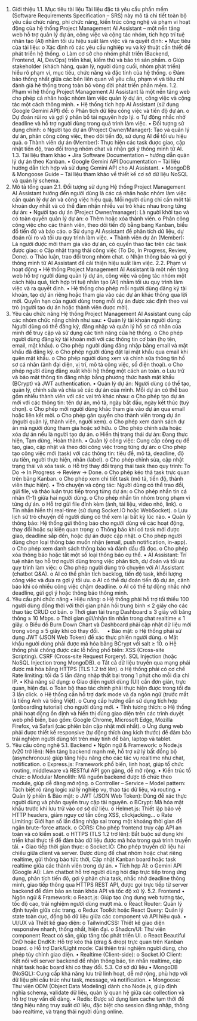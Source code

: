 1.	Giới thiệu
1.1.	Mục tiêu tài liệu
Tài liệu đặc tả yêu cầu phần mềm (Software Requirements Specification – SRS) này mô tả chi tiết toàn bộ yêu cầu chức năng, phi chức năng, kiến trúc công nghệ và phạm vi hoạt động của hệ thống Project Management AI Assistant – một nền tảng web hỗ trợ quản lý dự án, công việc và cộng tác nhóm, tích hợp trí tuệ nhân tạo (AI) nhằm tối ưu hiệu suất làm việc và ra quyết định:
•	Mục tiêu của tài liệu:
o	Xác định rõ các yêu cầu nghiệp vụ và kỹ thuật cần thiết để phát triển hệ thống.
o	Làm cơ sở cho nhóm phát triển (Backend, Frontend, AI, DevOps) triển khai, kiểm thử và bảo trì sản phẩm.
o	Giúp stakeholder (khách hàng, quản lý, người dùng cuối, nhóm phát triển) hiểu rõ phạm vi, mục tiêu, chức năng và đặc tính của hệ thống.
o	Đảm bảo thống nhất giữa các bên liên quan về yêu cầu, phạm vi và tiêu chí đánh giá hệ thống trong toàn bộ vòng đời phát triển phần mềm.
1.2.	Phạm vi hệ thống
Project Management AI Assistant là một nền tảng web cho phép cá nhân hoặc nhóm làm việc quản lý dự án, công việc và cộng tác một cách thông minh.
•	Hệ thống tích hợp AI Assistant (sử dụng Google Gemini API) để:
o	Phân tích dữ liệu công việc và tiến độ dự án.
o	Dự đoán rủi ro và gợi ý phân bổ tài nguyên hợp lý.
o	Tự động nhắc nhở deadline và hỗ trợ người dùng trong quá trình làm việc.
•	Đối tượng sử dụng chính:
o	Người tạo dự án (Project Owner/Manager): Tạo và quản lý dự án, phân công công việc, theo dõi tiến độ, sử dụng AI để tối ưu hiệu quả.
o	Thành viên dự án (Member): Thực hiện các task được giao, cập nhật tiến độ, trao đổi trong nhóm chat và nhận gợi ý thông minh từ AI.
1.3.	Tài liệu tham khảo
•	Jira Software Documentation – hướng dẫn quản lý dự án theo Kanban.
•	Google Gemini API Documentation – Tài liệu hướng dẫn tích hợp và sử dụng Gemini API cho AI Assistant.
•	MongoDB & Mongoose Guide – Tài liệu tham khảo về thiết kế cơ sở dữ liệu NoSQL và quản lý schema.
2.	Mô tả tổng quan
2.1.	Đối tượng sử dụng
Hệ thống Project Management AI Assistant hướng đến người dùng là các cá nhân hoặc nhóm làm việc cần quản lý dự án và công việc hiệu quả.
Mỗi người dùng chỉ cần một tài khoản duy nhất và có thể đảm nhận nhiều vai trò khác nhau trong từng dự án:
•	Người tạo dự án (Project Owner/manager): Là người khởi tạo và có toàn quyền quản lý dự án:
o	Thêm hoặc xóa thành viên.
o	Phân công công việc cho các thành viên, theo dõi tiến độ bằng bảng Kanban, biểu đồ tiến độ và báo cáo.
o	Sử dụng AI Assistant để phân tích dữ liệu, dự đoán rủi ro và tối ưu quy trình làm việc.
•	Thành viên dự án (Member): Là người được mời tham gia vào dự án, có quyền thao tác trên các task được giao:
o	Cập nhật trạng thái công việc (To Do, In Progress, Review, Done).
o	Thảo luận, trao đổi trong nhóm chat.
o	Nhận thông báo và gợi ý thông minh từ AI Assistant để cải thiện hiệu suất làm việc.
2.2.	Phạm vi hoạt động
•	Hệ thống Project Management AI Assistant là một nền tảng web hỗ trợ người dùng quản lý dự án, công việc và cộng tác nhóm một cách hiệu quả, tích hợp trí tuệ nhân tạo (AI) nhằm tối ưu quy trình làm việc và ra quyết định.
•	Hệ thống cho phép mỗi người dùng đăng ký tài khoản, tạo dự án riêng hoặc tham gia vào các dự án khác thông qua lời mời. Quyền hạn của người dùng trong mỗi dự án được xác định theo vai trò (người tạo dự án hoặc thành viên được mời).
 
3.	Yêu cầu chức năng
Hệ thống Project Management AI Assistant cung cấp các nhóm chức năng chính như sau:
•	Quản lý tài khoản người dùng: Người dùng có thể đăng ký, đăng nhập và quản lý hồ sơ cá nhân của mình để truy cập và sử dụng các tính năng của hệ thống.
o	Cho phép người dùng đăng ký tài khoản mới với các thông tin cơ bản (họ tên, email, mật khẩu).
o	Cho phép người dùng đăng nhập bằng email và mật khẩu đã đăng ký.
o	Cho phép người dùng đặt lại mật khẩu qua email khi quên mật khẩu.
o	Cho phép người dùng xem và chỉnh sửa thông tin hồ sơ cá nhân (ảnh đại diện, vị trí, mô tả công việc, số điện thoại).
o	Cho phép người dùng đăng xuất khỏi hệ thống một cách an toàn.
o	Lưu trữ và bảo mật thông tin đăng nhập bằng phương thức hash mật khẩu (BCrypt) và JWT authentication.
•	Quản lý dự án: Người dùng có thể tạo, quản lý, chỉnh sửa và chia sẻ các dự án của mình. Mỗi dự án có thể bao gồm nhiều thành viên với các vai trò khác nhau:
o	Cho phép tạo dự án mới với các thông tin: tên dự án, mô tả, ngày bắt đầu, ngày kết thúc (tuỳ chọn).
o	Cho phép mời người dùng khác tham gia vào dự án qua email hoặc liên kết mời.
o	Cho phép gán quyền cho thành viên trong dự án (người quản lý, thành viên, người xem).
o	Cho phép xem danh sách dự án mà người dùng tham gia hoặc sở hữu.
o	Cho phép chỉnh sửa hoặc xóa dự án nếu là người tạo dự án.
o	Hiển thị trạng thái dự án: Đang thực hiện, Tạm dừng, Hoàn thành.
•	Quản lý công việc: Cung cấp công cụ để tạo, giao, cập nhật và theo dõi công việc trong từng dự án:
o	Cho phép tạo công việc mới (task) với các thông tin: tiêu đề, mô tả, deadline, độ ưu tiên, người thực hiện, nhãn (label).
o	Cho phép chỉnh sửa, cập nhật trạng thái và xóa task.
o	Hỗ trợ thay đổi trạng thái task theo quy trình: To Do → In Progress → Review → Done.
o	Cho phép kéo thả task trực quan trên bảng Kanban.
o	Cho phép xem chi tiết task (mô tả, tiến độ, thành viên thực hiện).
•	Trò chuyện và cộng tác: Người dùng có thể trao đổi, gửi file, và thảo luận trực tiếp trong từng dự án:
o	Cho phép nhắn tin cá nhân (1-1) giữa hai người dùng.
o	Cho phép nhắn tin nhóm trong phạm vi từng dự án.
o	Hỗ trợ gửi file đính kèm (ảnh, tài liệu, video nhỏ, link).
o	Tin nhắn hiển thị real-time (sử dụng Socket.IO hoặc WebSocket).
o	Lưu lịch sử trò chuyện để người dùng có thể xem lại bất kỳ lúc nào.
•	Quản lý thông báo: Hệ thống gửi thông báo cho người dùng về các hoạt động, thay đổi hoặc sự kiện quan trọng:
o	Thông báo khi có task mới được giao, deadline sắp đến, hoặc dự án được cập nhật.
o	Cho phép người dùng chọn loại thông báo muốn nhận (email, push notification, in-app).
o	Cho phép xem danh sách thông báo và đánh dấu đã đọc.
o	Cho phép xóa thông báo hoặc tắt một số loại thông báo cụ thể.
•	AI Assistant: Trí tuệ nhân tạo hỗ trợ người dùng trong việc phân tích, dự đoán và tối ưu quy trình làm việc:
o	Cho phép người dùng trò chuyện với AI Assistant (chatbot Q&A).
o	AI có thể phân tích backlog, tiến độ task, khối lượng công việc và đưa ra gợi ý tối ưu.
o	AI có thể dự đoán tiến độ dự án, cảnh báo khi có nhiều công việc chậm deadline.
o	AI có thể tự động nhắc nhở deadline, gửi gợi ý hoặc thông báo thông minh.
4.	Yêu cầu phi chức năng
•	Hiệu năng:
o	Hệ thống phải hỗ trợ tối thiểu 100 người dùng đồng thời với thời gian phản hồi trung bình ≤ 2 giây cho các thao tác CRUD cơ bản.
o	Thời gian tải trang Dashboard ≤ 3 giây với băng thông ≥ 10 Mbps.
o	Thời gian gửi/nhận tin nhắn trong chat realtime ≤ 1 giây.
o	Biểu đồ Burn Down Chart và Dashboard phải cập nhật dữ liệu mới trong vòng ≤ 5 giây khi có thay đổi.
 
•	Bảo mật:
o	Hệ thống phải sử dụng JWT (JSON Web Token) để xác thực phiên người dùng.
o	Mật khẩu người dùng phải được mã hóa bằng BCrypt với salt ≥ 10.
o	Hệ thống phải chống được các lỗ hổng phổ biến:
XSS (Cross-site Scripting).
CSRF (Cross-site Request Forgery).
SQL Injection (hoặc NoSQL Injection trong MongoDB).
o	Tất cả dữ liệu truyền qua mạng phải được mã hóa bằng HTTPS (TLS 1.2 trở lên).
o	Hệ thống phải có cơ chế Rate limiting: tối đa 5 lần đăng nhập thất bại trong 1 phút cho mỗi địa chỉ IP.
•	Khả năng sử dụng:
o	Giao diện người dùng (UI) cần đơn giản, trực quan, hiện đại.
o	Toàn bộ thao tác chính phải thực hiện được trong tối đa 3 lần click.
o	Hệ thống cần hỗ trợ dark mode và đa ngôn ngữ (trước mắt là tiếng Anh và tiếng Việt).
o	Cung cấp hướng dẫn sử dụng tích hợp (onboarding tutorial) cho người dùng mới.
•	Tính tương thích:
o	Hệ thống phải hoạt động ổn định và hiển thị đúng giao diện trên các trình duyệt web phổ biến, bao gồm: Google Chrome, Microsoft Edge, Mozilla Firefox, và Safari (các phiên bản cập nhật mới nhất).
o	Ứng dụng web phải được thiết kế responsive (tự động thích ứng kích thước) để đảm bảo trải nghiệm người dùng tốt trên máy tính để bàn, laptop và tablet.
5.	Yêu cầu công nghệ
5.1.	Backend
•	Ngôn ngữ & Framework:
o	Node.js (v20 trở lên): Nền tảng backend mạnh mẽ, hỗ trợ xử lý bất đồng bộ (asynchronous) giúp tăng hiệu năng cho các tác vụ realtime như chat, notification.
o	Express.js: Framework phổ biến, linh hoạt, giúp tổ chức routing, middleware và RESTful API gọn gàng, dễ mở rộng.
•	Kiến trúc tổ chức:
o	Modular Monolith: Mã nguồn backend được tổ chức theo module, giúp dễ dàng mở rộng.
o	Controller – Service – Model pattern: Tách biệt rõ ràng logic xử lý nghiệp vụ, thao tác dữ liệu, và routing.
•	Quản lý phiên & Bảo mật:
o	JWT (JSON Web Token): Dùng để xác thực người dùng và phân quyền truy cập tài nguyên.
o	BCrypt: Mã hóa mật khẩu trước khi lưu trữ vào cơ sở dữ liệu.
o	Helmet.js: Thiết lập bảo vệ HTTP headers, giảm nguy cơ tấn công XSS, clickjacking...
o	Rate Limiting: Giới hạn số lần đăng nhập sai trong một khoảng thời gian để ngăn brute-force attack.
o	CORS: Cho phép frontend truy cập API an toàn và có kiểm soát.
o	HTTPS (TLS 1.2 trở lên): Bắt buộc sử dụng khi triển khai thực tế để đảm bảo dữ liệu được mã hóa trong quá trình truyền tải.
•	Giao tiếp thời gian thực:
o	Socket.IO: Cho phép truyền dữ liệu hai chiều giữa client và server. Được dùng để chat nhóm hoặc chat riêng realtime, gửi thông báo tức thời, Cập nhật Kanban board hoặc task realtime giữa các thành viên trong dự án.
•	Tích hợp AI:
o	Gemini API (Google AI): Làm chatbot hỗ trợ người dùng hỏi đáp trực tiếp trong ứng dụng, phân tích tiến độ, gợi ý phân chia task, nhắc nhở deadline thông minh, giao tiếp thông qua HTTPS REST API, được gọi trực tiếp từ server backend để đảm bảo an toàn khóa API và tốc độ xử lý.
5.2.	Frontend
•	Ngôn ngữ & Framework:
o	React.js: Giúp tạo ứng dụng web tương tác, tốc độ cao, trải nghiệm người dùng mượt mà.
o	React Router: Quản lý định tuyến giữa các trang.
o	Redux Toolkit hoặc React Query: Quản lý state toàn cục, đồng bộ dữ liệu giữa các component và API hiệu quả.
•	UI/UX và Thiết kế giao diện:
o	TailwindCSS: Thiết kế giao diện responsive nhanh, thống nhất, hiện đại.
o	Shadcn/UI: Thư viện component React có sẵn, giúp tăng tốc phát triển UI.
o	React Beautiful DnD hoặc DndKit: Hỗ trợ kéo thả (drag & drop) trực quan trên Kanban board.
o	Hỗ trợ Dark/Light mode: Cải thiện trải nghiệm người dùng, cho phép tùy chỉnh giao diện.
•	Realtime (Client-side):
o	Socket.IO Client: Kết nối với server backend để nhận thông báo, tin nhắn realtime, cập nhật task hoặc board khi có thay đổi.
5.3.	Cơ sở dữ liệu
•	MongoDB (NoSQL): Cung cấp khả năng lưu trữ linh hoạt, dễ mở rộng, phù hợp với dữ liệu phi cấu trúc như task, message, và notification.
•	Mongoose: Thư viện ODM (Object Data Modeling) dành cho Node.js, giúp định nghĩa schema, validate dữ liệu, quản lý quan hệ giữa các collection và hỗ trợ truy vấn dễ dàng.
•	Redis: Được sử dụng làm cache tạm thời để tăng hiệu năng truy xuất dữ liệu, đặc biệt cho session đăng nhập, thông báo realtime, và trạng thái người dùng online.
